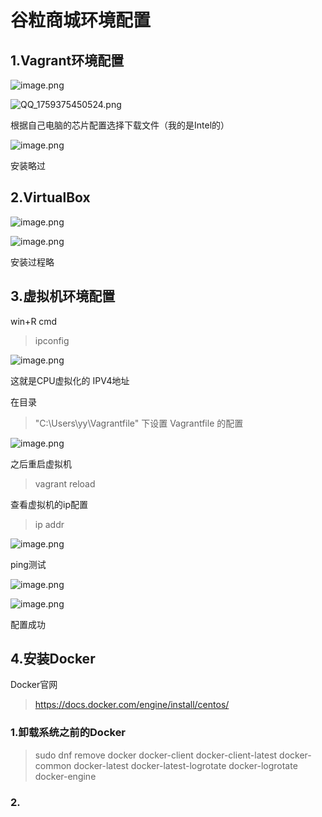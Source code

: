 # 谷粒商城环境配置

## 1.Vagrant环境配置

![image.png](http://asset.localhost/C%3A%5CUsers%5Cyy%5CAppData%5CRoaming%5Ccom.codexu.NoteGen%2Farticle%2F%2Fassets%2F97889f3f-97f5-4492-9929-ad614bae06dd.png)

![QQ_1759375450524.png](http://asset.localhost/C%3A%5CUsers%5Cyy%5CAppData%5CRoaming%5Ccom.codexu.NoteGen%2Farticle%2F%2Fassets%2F06d66945-9954-402d-9c43-882551dc356a.png)

根据自己电脑的芯片配置选择下载文件（我的是Intel的）

![image.png](http://asset.localhost/C%3A%5CUsers%5Cyy%5CAppData%5CRoaming%5Ccom.codexu.NoteGen%2Farticle%2F%2Fassets%2F1f8675d5-81ac-4293-bdc4-cc0e918f2fa0.png)

安装略过

## 2.VirtualBox

![image.png](http://asset.localhost/C%3A%5CUsers%5Cyy%5CAppData%5CRoaming%5Ccom.codexu.NoteGen%2Farticle%2F%2Fassets%2F548910b7-5fad-47e5-bb09-484c9eefd496.png)

![image.png](http://asset.localhost/C%3A%5CUsers%5Cyy%5CAppData%5CRoaming%5Ccom.codexu.NoteGen%2Farticle%2F%2Fassets%2F16679b9a-1481-4014-834f-3e840ce0d51f.png)

安装过程略

## 3.虚拟机环境配置

win+R cmd

> ipconfig

![image.png](http://asset.localhost/C%3A%5CUsers%5Cyy%5CAppData%5CRoaming%5Ccom.codexu.NoteGen%2Farticle%2F%E8%B0%B7%E7%B2%92%E5%95%86%E5%9F%8E%2Fassets%2F9c940f24-ae31-47f3-8b02-0e8ea358e81a.png)

这就是CPU虚拟化的 IPV4地址

在目录

> "C:\Users\yy\Vagrantfile" 下设置 Vagrantfile 的配置

![image.png](http://asset.localhost/C%3A%5CUsers%5Cyy%5CAppData%5CRoaming%5Ccom.codexu.NoteGen%2Farticle%2F%E8%B0%B7%E7%B2%92%E5%95%86%E5%9F%8E%2Fassets%2Fbb485347-7e9b-4f31-9424-2328827c1da3.png)

之后重启虚拟机

> vagrant reload

查看虚拟机的ip配置

> ip addr

![image.png](http://asset.localhost/C%3A%5CUsers%5Cyy%5CAppData%5CRoaming%5Ccom.codexu.NoteGen%2Farticle%2F%E8%B0%B7%E7%B2%92%E5%95%86%E5%9F%8E%2Fassets%2F94d1ee34-2262-429c-8c79-44c553d2cd2d.png)

ping测试

![image.png](http://asset.localhost/C%3A%5CUsers%5Cyy%5CAppData%5CRoaming%5Ccom.codexu.NoteGen%2Farticle%2F%E8%B0%B7%E7%B2%92%E5%95%86%E5%9F%8E%2Fassets%2F3498ba8f-0179-4605-8a4c-f0fa3e06294c.png)

![image.png](http://asset.localhost/C%3A%5CUsers%5Cyy%5CAppData%5CRoaming%5Ccom.codexu.NoteGen%2Farticle%2F%E8%B0%B7%E7%B2%92%E5%95%86%E5%9F%8E%2Fassets%2Fd9eb3939-f3e8-422a-99cc-9f214258e0f0.png)

配置成功

## 4.安装Docker

Docker官网

> https://docs.docker.com/engine/install/centos/

### 1.卸载系统之前的Docker

> sudo dnf remove docker
> docker-client
> docker-client-latest
> docker-common
> docker-latest
> docker-latest-logrotate
> docker-logrotate
> docker-engine

### 2.
